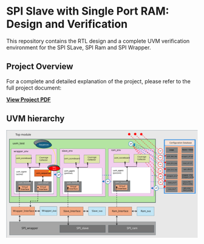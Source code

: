 # SPI Slave with Single Port RAM: Design and Verification

This repository contains the RTL design and a complete UVM verification environment for the SPI SLave, SPI Ram and SPI Wrapper.

## Project Overview

For a complete and detailed explanation of the project, please refer to the full project document:

**[View Project PDF](./SPI_Slave_with_Single_port_Ram.pdf)**

## UVM hierarchy 

![UVM Verification Environment Block Diagram](./Wrapper.svg)

